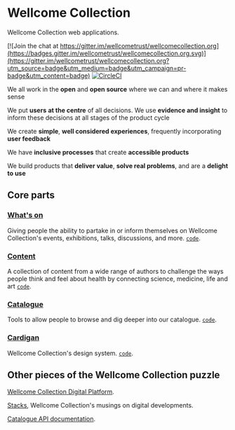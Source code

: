 # Wellcome Collection

Wellcome Collection web applications.

[![Join the chat at https://gitter.im/wellcometrust/wellcomecollection.org](https://badges.gitter.im/wellcometrust/wellcomecollection.org.svg)](https://gitter.im/wellcometrust/wellcomecollection.org?utm_source=badge&utm_medium=badge&utm_campaign=pr-badge&utm_content=badge) [![CircleCI](https://circleci.com/gh/wellcometrust/wellcomecollection.org/tree/master.svg?style=shield)](https://circleci.com/gh/wellcometrust/wellcomecollection.org/tree/master)

We all work in the **open** and **open source** where we can and where it makes sense

We put **users** **at the centre** of all decisions. We use **evidence and insight** to inform these decisions at all stages of the product cycle

We create **simple**, **well considered experiences**, frequently incorporating **user feedback**

We have **inclusive processes** that create **accessible products**

We build products that **deliver value**, **solve real problems**, and are a **delight to use**

## Core parts

### [What's on](https://wellcomecollection.org/whats-on)
Giving people the ability to partake in or inform themselves on
Wellcome Collection's events, exhibitions, talks,
discussions, and more. [`code`](./whats_on).

### [Content](https://wellcomecollection.org/explore)
A collection of content from a wide range of authors to challenge the
ways people think and feel about health by connecting science, medicine,
life and art [`code`](./server).

### [Catalogue](https://wellcomecollection.org/works)
Tools to allow people to browse and dig deeper into our catalogue.
[`code`](./catalogue).

### [Cardigan](https://cardigan.wellcomecollection.org)
Wellcome Collection's design system. [`code`](./cardigan).

## Other pieces of the Wellcome Collection puzzle

[Wellcome Collection Digital Platform](https://github.com/wellcometrust/platform).

[Stacks](https://stacks.wellcomecollection.org/), Wellcome Collection's musings on digital developments.

[Catalogue API documentation](https://developers.wellcomecollection.org).
